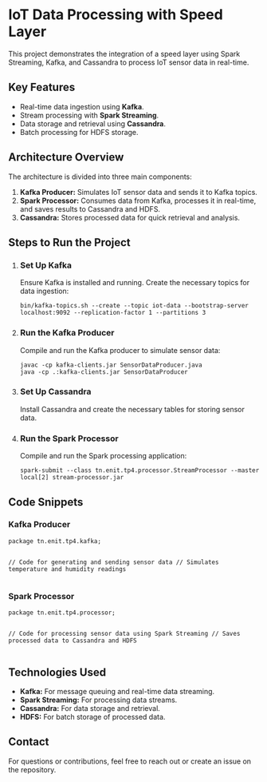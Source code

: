 <h1>IoT Data Processing with Speed Layer</h1>
<p>This project demonstrates the integration of a speed layer using Spark Streaming, Kafka, and Cassandra to process IoT sensor data in real-time.</p>

<h2>Key Features</h2>
<ul>
    <li>Real-time data ingestion using <strong>Kafka</strong>.</li>
    <li>Stream processing with <strong>Spark Streaming</strong>.</li>
    <li>Data storage and retrieval using <strong>Cassandra</strong>.</li>
    <li>Batch processing for HDFS storage.</li>
</ul>

<h2>Architecture Overview</h2>
<p>The architecture is divided into three main components:</p>
<ol>
    <li>
        <strong>Kafka Producer:</strong> Simulates IoT sensor data and sends it to Kafka topics.
    </li>
    <li>
        <strong>Spark Processor:</strong> Consumes data from Kafka, processes it in real-time, and saves results to Cassandra and HDFS.
    </li>
    <li>
        <strong>Cassandra:</strong> Stores processed data for quick retrieval and analysis.
    </li>
</ol>

<h2>Steps to Run the Project</h2>
<ol>
    <li>
        <h3>Set Up Kafka</h3>
        <p>Ensure Kafka is installed and running. Create the necessary topics for data ingestion:</p>
        <pre><code>bin/kafka-topics.sh --create --topic iot-data --bootstrap-server localhost:9092 --replication-factor 1 --partitions 3</code></pre>
    </li>
    <li>
        <h3>Run the Kafka Producer</h3>
        <p>Compile and run the Kafka producer to simulate sensor data:</p>
        <pre><code>javac -cp kafka-clients.jar SensorDataProducer.java
java -cp .:kafka-clients.jar SensorDataProducer</code></pre>
    </li>
    <li>
        <h3>Set Up Cassandra</h3>
        <p>Install Cassandra and create the necessary tables for storing sensor data.</p>
    </li>
    <li>
        <h3>Run the Spark Processor</h3>
        <p>Compile and run the Spark processing application:</p>
        <pre><code>spark-submit --class tn.enit.tp4.processor.StreamProcessor --master local[2] stream-processor.jar</code></pre>
    </li>
</ol>

<h2>Code Snippets</h2>

<h3>Kafka Producer</h3>
<pre><code>package tn.enit.tp4.kafka;

// Code for generating and sending sensor data
// Simulates temperature and humidity readings</code></pre>

<h3>Spark Processor</h3>
<pre><code>package tn.enit.tp4.processor;

// Code for processing sensor data using Spark Streaming
// Saves processed data to Cassandra and HDFS</code></pre>

<h2>Technologies Used</h2>
<ul>
    <li><strong>Kafka:</strong> For message queuing and real-time data streaming.</li>
    <li><strong>Spark Streaming:</strong> For processing data streams.</li>
    <li><strong>Cassandra:</strong> For data storage and retrieval.</li>
    <li><strong>HDFS:</strong> For batch storage of processed data.</li>
</ul>

<h2>Contact</h2>
<p>For questions or contributions, feel free to reach out or create an issue on the repository.</p>
